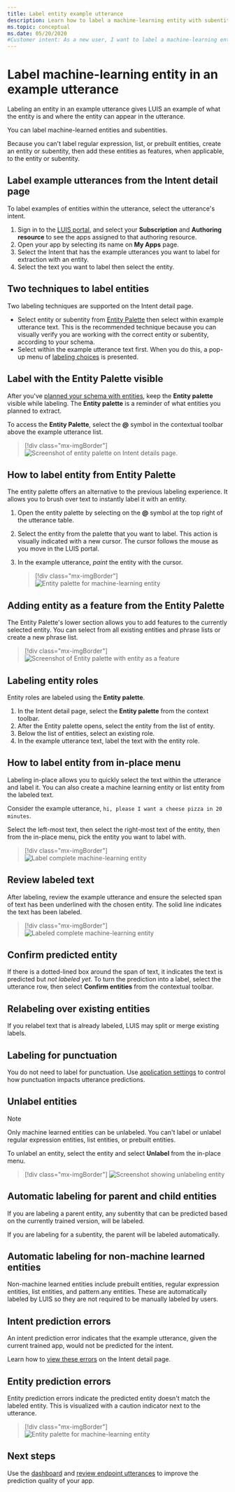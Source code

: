 ```yaml
---
title: Label entity example utterance
description: Learn how to label a machine-learning entity with subentities in an example utterance in an intent detail page of the LUIS portal.
ms.topic: conceptual
ms.date: 05/20/2020
#Customer intent: As a new user, I want to label a machine-learning entity in an example utterance.
---
```


# Label machine-learning entity in an example utterance

Labeling an entity in an example utterance gives LUIS an example of what the entity is and where the entity can appear in the utterance.

You can label machine-learned entities and subentities.

Because you can't label regular expression, list, or prebuilt entities, create an entity or subentity, then add these entities as features, when applicable, to the entity or subentity.

## Label example utterances from the Intent detail page

To label examples of entities within the utterance, select the utterance's intent.

1. Sign in to the [LUIS portal](https://www.luis.ai), and select your **Subscription** and **Authoring resource** to see the apps assigned to that authoring resource.
1. Open your app by selecting its name on **My Apps** page.
1. Select the Intent that has the example utterances you want to label for extraction with an entity.
1. Select the text you want to label then select the entity.

## Two techniques to label entities

Two labeling techniques are supported on the Intent detail page.
* Select entity or subentity from [Entity Palette](#label-with-the-entity-palette-visible) then select within example utterance text. This is the recommended technique because you can visually verify you are working with the correct entity or subentity, according to your schema.
* Select within the example utterance text first. When you do this, a pop-up menu of [labeling choices](#how-to-label-entity-from-in-place-menu) is presented.

## Label with the Entity Palette visible

After you've [planned your schema with entities](luis-how-plan-your-app.md), keep the **Entity palette** visible while labeling. The **Entity palette** is a reminder of what entities you planned to extract.

To access the **Entity Palette**, select the **@** symbol in the contextual toolbar above the example utterance list.

> [!div class="mx-imgBorder"]
> ![Screenshot of entity palette on Intent details page.](media/label-utterances/entity-palette-from-tool-bar.png)

## How to label entity from Entity Palette

The entity palette offers an alternative to the previous labeling experience. It allows you to brush over text to instantly label it with an entity.

1. Open the entity palette by selecting on the **@** symbol at the top right of the utterance table.

2. Select the entity from the palette that you want to label. This action is visually indicated with a new cursor. The cursor follows the mouse as you move in the LUIS portal.

3. In the example utterance, _paint_ the entity with the cursor.

    > [!div class="mx-imgBorder"]
    > ![Entity palette for machine-learning entity](media/label-utterances/example-1-label-machine-learned-entity-palette-label-action.png)

## Adding entity as a feature from the Entity Palette

The Entity Palette's lower section allows you to add features to the currently selected entity. You can select from all existing entities and phrase lists or create a new phrase list.

> [!div class="mx-imgBorder"]
> ![Screenshot of Entity palette with entity as a feature](media/label-utterances/entity-palette-entity-as-a-feature.png)

## Labeling entity roles

Entity roles are labeled using the **Entity palette**.

1. In the Intent detail page, select the **Entity palette** from the context toolbar.
1. After the Entity palette opens, select the entity from the list of entity.
1. Below the list of entities, select an existing role.
1. In the example utterance text, label the text with the entity role.

## How to label entity from in-place menu

Labeling in-place allows you to quickly select the text within the utterance and label it. You can also create a machine learning entity or list entity from the labeled text.

Consider the example utterance, `hi, please I want a cheese pizza in 20 minutes`.

Select the left-most text, then select the right-most text of the entity, then from the in-place menu, pick the entity you want to label with.

> [!div class="mx-imgBorder"]
> ![Label complete machine-learning entity](media/label-utterances/label-steps-in-place-menu.png)

## Review labeled text

After labeling, review the example utterance and ensure the selected span of text has been underlined with the chosen entity. The solid line indicates the text has been labeled.

> [!div class="mx-imgBorder"]
> ![Labeled complete machine-learning entity](media/label-utterances/example-1-label-machine-learned-entity-complete-order-labeled.png)

## Confirm predicted entity

If there is a dotted-lined box around the span of text, it indicates the text is predicted but _not labeled yet_. To turn the prediction into a label, select the utterance row, then select **Confirm entities** from the contextual toolbar.

## Relabeling over existing entities

If you relabel text that is already labeled, LUIS may split or merge existing labels.

## Labeling for punctuation

You do not need to label for punctuation. Use [application settings](luis-reference-application-settings.md) to control how punctuation impacts utterance predictions.

## Unlabel entities

> [!NOTE]
> Only machine learned entities can be unlabeled. You can't label or unlabel regular expression entities, list entities, or prebuilt entities.

To unlabel an entity, select the entity and select **Unlabel** from the in-place menu.

> [!div class="mx-imgBorder"]
> ![Screenshot showing unlabeling entity](media/label-utterances/unlabel-entity-using-in-place-menu.png)

## Automatic labeling for parent and child entities

If you are labeling a parent entity, any subentity that can be predicted based on the currently trained version, will be labeled.

If you are labeling for a subentity, the parent will be labeled automatically.

## Automatic labeling for non-machine learned entities

Non-machine learned entities include prebuilt entities, regular expression entities, list entities, and pattern.any entities. These are automatically labeled by LUIS so they are not required to be manually labeled by users.

## Intent prediction errors

An intent prediction error indicates that the example utterance, given the current trained app, would not be predicted for the intent.

Learn how to [view these errors](luis-how-to-add-intents.md#intent-prediction-errors) on the Intent detail page.

## Entity prediction errors

Entity prediction errors indicate the predicted entity doesn't match the labeled entity. This is visualized with a caution indicator next to the utterance.

> [!div class="mx-imgBorder"]
> ![Entity palette for machine-learning entity](media/label-utterances/example-utterance-indicates-prediction-error.png)

## Next steps

Use the [dashboard](luis-how-to-use-dashboard.md) and [review endpoint utterances](luis-how-to-review-endpoint-utterances.md) to improve the prediction quality of your app.
